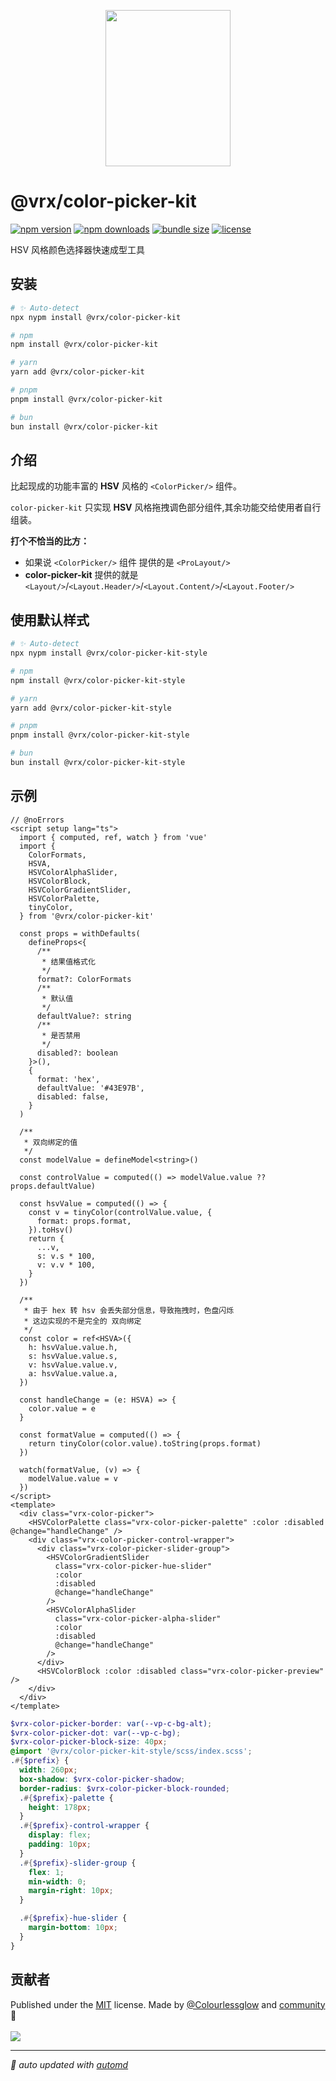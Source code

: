 <p align="center">
<img src="https://vrx-vue.github.io/color-picker-kit/icon.svg" width="200" height="250">
</p>

# @vrx/color-picker-kit
<!-- automd:badges color="green" license licenseBranch name="@vrx/color-picker-kit"  bundlephobia packagephobia -->

[![npm version](https://img.shields.io/npm/v/@vrx/color-picker-kit?color=green)](https://npmjs.com/package/@vrx/color-picker-kit)
[![npm downloads](https://img.shields.io/npm/dm/@vrx/color-picker-kit?color=green)](https://npmjs.com/package/@vrx/color-picker-kit)
[![bundle size](https://img.shields.io/bundlephobia/minzip/@vrx/color-picker-kit?color=green)](https://bundlephobia.com/package/@vrx/color-picker-kit)
[![license](https://img.shields.io/github/license/vrx-vue/color-picker-kit?color=green)](https://github.com/vrx-vue/color-picker-kit/blob/true/LICENSE)

<!-- /automd -->

HSV 风格颜色选择器快速成型工具



## 安装

<!-- automd:pm-install name="@vrx/color-picker-kit" -->

```sh
# ✨ Auto-detect
npx nypm install @vrx/color-picker-kit

# npm
npm install @vrx/color-picker-kit

# yarn
yarn add @vrx/color-picker-kit

# pnpm
pnpm install @vrx/color-picker-kit

# bun
bun install @vrx/color-picker-kit
```

<!-- /automd -->

## 介绍

比起现成的功能丰富的 **HSV** 风格的 `<ColorPicker/>` 组件。

`color-picker-kit` 只实现 **HSV** 风格拖拽调色部分组件,其余功能交给使用者自行组装。

**打个不恰当的比方：**
- 如果说 `<ColorPicker/>` 组件 提供的是 `<ProLayout/>` 
- **color-picker-kit** 提供的就是 `<Layout/>`/`<Layout.Header/>`/`<Layout.Content/>`/`<Layout.Footer/>`

## 使用默认样式

<!-- automd:pm-install name="@vrx/color-picker-kit-style" -->

```sh
# ✨ Auto-detect
npx nypm install @vrx/color-picker-kit-style

# npm
npm install @vrx/color-picker-kit-style

# yarn
yarn add @vrx/color-picker-kit-style

# pnpm
pnpm install @vrx/color-picker-kit-style

# bun
bun install @vrx/color-picker-kit-style
```

<!-- /automd -->

## 示例

<!-- automd:file src="./docs/demos/ColorPicker/index.vue" code -->

```vue [index.vue]
// @noErrors
<script setup lang="ts">
  import { computed, ref, watch } from 'vue'
  import {
    ColorFormats,
    HSVA,
    HSVColorAlphaSlider,
    HSVColorBlock,
    HSVColorGradientSlider,
    HSVColorPalette,
    tinyColor,
  } from '@vrx/color-picker-kit'

  const props = withDefaults(
    defineProps<{
      /**
       * 结果值格式化
       */
      format?: ColorFormats
      /**
       * 默认值
       */
      defaultValue?: string
      /**
       * 是否禁用
       */
      disabled?: boolean
    }>(),
    {
      format: 'hex',
      defaultValue: '#43E97B',
      disabled: false,
    }
  )

  /**
   * 双向绑定的值
   */
  const modelValue = defineModel<string>()

  const controlValue = computed(() => modelValue.value ?? props.defaultValue)

  const hsvValue = computed(() => {
    const v = tinyColor(controlValue.value, {
      format: props.format,
    }).toHsv()
    return {
      ...v,
      s: v.s * 100,
      v: v.v * 100,
    }
  })

  /**
   * 由于 hex 转 hsv 会丢失部分信息，导致拖拽时，色盘闪烁
   * 这边实现的不是完全的 双向绑定
   */
  const color = ref<HSVA>({
    h: hsvValue.value.h,
    s: hsvValue.value.s,
    v: hsvValue.value.v,
    a: hsvValue.value.a,
  })

  const handleChange = (e: HSVA) => {
    color.value = e
  }

  const formatValue = computed(() => {
    return tinyColor(color.value).toString(props.format)
  })

  watch(formatValue, (v) => {
    modelValue.value = v
  })
</script>
<template>
  <div class="vrx-color-picker">
    <HSVColorPalette class="vrx-color-picker-palette" :color :disabled @change="handleChange" />
    <div class="vrx-color-picker-control-wrapper">
      <div class="vrx-color-picker-slider-group">
        <HSVColorGradientSlider
          class="vrx-color-picker-hue-slider"
          :color
          :disabled
          @change="handleChange"
        />
        <HSVColorAlphaSlider
          class="vrx-color-picker-alpha-slider"
          :color
          :disabled
          @change="handleChange"
        />
      </div>
      <HSVColorBlock :color :disabled class="vrx-color-picker-preview" />
    </div>
  </div>
</template>

```

<!-- /automd -->

<!-- automd:file src="./docs/demos/ColorPicker/index.scss" code -->

```scss [index.scss]
$vrx-color-picker-border: var(--vp-c-bg-alt);
$vrx-color-picker-dot: var(--vp-c-bg);
$vrx-color-picker-block-size: 40px;
@import '@vrx/color-picker-kit-style/scss/index.scss';
.#{$prefix} {
  width: 260px;
  box-shadow: $vrx-color-picker-shadow;
  border-radius: $vrx-color-picker-block-rounded;
  .#{$prefix}-palette {
    height: 178px;
  }
  .#{$prefix}-control-wrapper {
    display: flex;
    padding: 10px;
  }
  .#{$prefix}-slider-group {
    flex: 1;
    min-width: 0;
    margin-right: 10px;
  }

  .#{$prefix}-hue-slider {
    margin-bottom: 10px;
  }
}

```

<!-- /automd -->

## 贡献者
<!-- automd:contributors author="Colourlessglow" license="MIT" -->

Published under the [MIT](https://github.com/vrx-vue/color-picker-kit/blob/main/LICENSE) license.
Made by [@Colourlessglow](https://github.com/Colourlessglow) and [community](https://github.com/vrx-vue/color-picker-kit/graphs/contributors) 💛
<br><br>
<a href="https://github.com/vrx-vue/color-picker-kit/graphs/contributors">
<img src="https://contrib.rocks/image?repo=vrx-vue/color-picker-kit" />
</a>

<!-- /automd -->

<!-- automd:with-automd -->

---

_🤖 auto updated with [automd](https://automd.unjs.io)_

<!-- /automd -->

